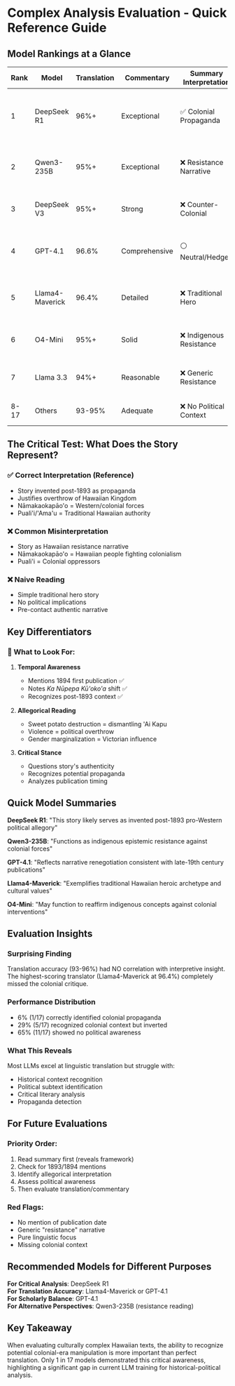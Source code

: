 # Complex Analysis Evaluation - Quick Reference Guide

## Model Rankings at a Glance

| Rank | Model | Translation | Commentary | Summary Interpretation | Key Insight |
|------|-------|-------------|------------|----------------------|-------------|
| 1 | DeepSeek R1 | 96%+ | Exceptional | ✅ Colonial Propaganda | Only model to correctly identify as post-1893 pro-colonial narrative |
| 2 | Qwen3-235B | 95%+ | Exceptional | ❌ Resistance Narrative | Recognizes colonial context but inverts meaning |
| 3 | DeepSeek V3 | 95%+ | Strong | ❌ Counter-Colonial | Good awareness but wrong interpretation |
| 4 | GPT-4.1 | 96.6% | Comprehensive | ⚪ Neutral/Hedged | Excellent analysis but won't commit to interpretation |
| 5 | Llama4-Maverick | 96.4% | Detailed | ❌ Traditional Hero | Highest translation score but zero political awareness |
| 6 | O4-Mini | 95%+ | Solid | ❌ Indigenous Resistance | Sees colonial parallel but inverts allegory |
| 7 | Llama 3.3 | 94%+ | Reasonable | ❌ Generic Resistance | Standard post-colonial reading |
| 8-17 | Others | 93-95% | Adequate | ❌ No Political Context | Traditional narrative interpretation |

## The Critical Test: What Does the Story Represent?

### ✅ Correct Interpretation (Reference)
- Story invented post-1893 as propaganda
- Justifies overthrow of Hawaiian Kingdom  
- Nāmakaokapāo'o = Western/colonial forces
- Puali'i/'Ama'u = Traditional Hawaiian authority

### ❌ Common Misinterpretation
- Story as Hawaiian resistance narrative
- Nāmakaokapāo'o = Hawaiian people fighting colonialism
- Puali'i = Colonial oppressors

### ❌ Naive Reading
- Simple traditional hero story
- No political implications
- Pre-contact authentic narrative

## Key Differentiators

### 🎯 What to Look For:

1. **Temporal Awareness**
   - Mentions 1894 first publication ✅
   - Notes *Ka Nūpepa Kū'oko'a* shift ✅
   - Recognizes post-1893 context ✅

2. **Allegorical Reading**
   - Sweet potato destruction = dismantling 'Ai Kapu
   - Violence = political overthrow
   - Gender marginalization = Victorian influence

3. **Critical Stance**
   - Questions story's authenticity
   - Recognizes potential propaganda
   - Analyzes publication timing

## Quick Model Summaries

**DeepSeek R1**: "This story likely serves as invented post-1893 pro-Western political allegory"

**Qwen3-235B**: "Functions as indigenous epistemic resistance against colonial forces"

**GPT-4.1**: "Reflects narrative renegotiation consistent with late-19th century publications"

**Llama4-Maverick**: "Exemplifies traditional Hawaiian heroic archetype and cultural values"

**O4-Mini**: "May function to reaffirm indigenous concepts against colonial interventions"

## Evaluation Insights

### Surprising Finding
Translation accuracy (93-96%) had NO correlation with interpretive insight. The highest-scoring translator (Llama4-Maverick at 96.4%) completely missed the colonial critique.

### Performance Distribution
- 6% (1/17) correctly identified colonial propaganda
- 29% (5/17) recognized colonial context but inverted
- 65% (11/17) showed no political awareness

### What This Reveals
Most LLMs excel at linguistic translation but struggle with:
- Historical context recognition
- Political subtext identification  
- Critical literary analysis
- Propaganda detection

## For Future Evaluations

### Priority Order:
1. Read summary first (reveals framework)
2. Check for 1893/1894 mentions
3. Identify allegorical interpretation
4. Assess political awareness
5. Then evaluate translation/commentary

### Red Flags:
- No mention of publication date
- Generic "resistance" narrative
- Pure linguistic focus
- Missing colonial context

## Recommended Models for Different Purposes

**For Critical Analysis**: DeepSeek R1  
**For Translation Accuracy**: Llama4-Maverick or GPT-4.1  
**For Scholarly Balance**: GPT-4.1  
**For Alternative Perspectives**: Qwen3-235B (resistance reading)

## Key Takeaway

When evaluating culturally complex Hawaiian texts, the ability to recognize potential colonial-era manipulation is more important than perfect translation. Only 1 in 17 models demonstrated this critical awareness, highlighting a significant gap in current LLM training for historical-political analysis.